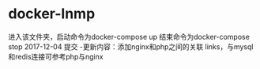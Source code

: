 # docker-lnmp
进入该文件夹，启动命令为docker-compose up
结束命令为docker-compose stop
2017-12-04 提交
-更新内容：添加nginx和php之间的关联  links，与mysql和redis连接可参考php与nginx
